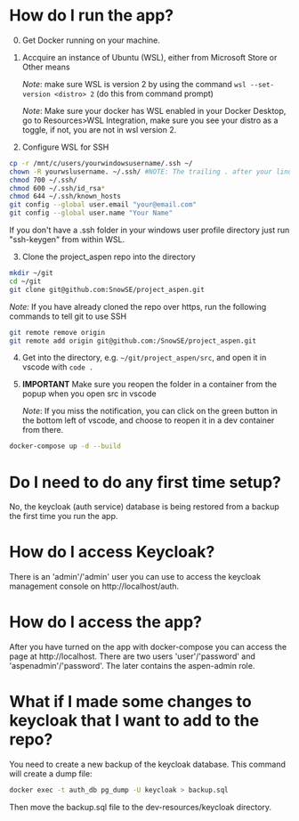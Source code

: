 # How do I run the app?

0. Get Docker running on your machine. 
1. Accquire an instance of Ubuntu (WSL), either from Microsoft Store or Other means

    *Note*: make sure WSL is version 2 by using the command `wsl --set-version <distro> 2` (do this from command prompt)

    *Note*: Make sure your docker has WSL enabled in your Docker Desktop, go to Resources>WSL Integration, make sure you see your distro as a toggle, if not, you are not in wsl version 2.



2. Configure WSL for SSH

```bash
cp -r /mnt/c/users/yourwindowsusername/.ssh ~/
chown -R yourwslusername. ~/.ssh/ #NOTE: The trailing . after your linux user name is IMPORTANT.
chmod 700 ~/.ssh/
chmod 600 ~/.ssh/id_rsa*
chmod 644 ~/.ssh/known_hosts
git config --global user.email "your@email.com"
git config --global user.name "Your Name"
```

If you don't have a .ssh folder in your windows user profile directory just run "ssh-keygen" from within WSL.

3. Clone the project_aspen repo into the directory 

```bash
mkdir ~/git
cd ~/git
git clone git@github.com:SnowSE/project_aspen.git
```

*Note:* If you have already cloned the repo over https, run the following commands to tell git to use SSH

```bash
git remote remove origin
git remote add origin git@github.com:/SnowSE/project_aspen.git
```

4. Get into the directory, e.g. `~/git/project_aspen/src`, and open it in vscode with `code .`
5. **IMPORTANT** Make sure you reopen the folder in a container from the popup when you open src in vscode 

    *Note*: If you miss the notification, you can click on the green button in the bottom left of vscode, and choose to reopen it in a dev container from there. 

```bash
docker-compose up -d --build
```

# Do I need to do any first time setup?

No, the keycloak (auth service) database is being restored from a backup the first time you run the app. 

# How do I access Keycloak?

There is an 'admin'/'admin' user you can use to access the keycloak management console on http://localhost/auth.

# How do I access the app?

After you have turned on the app with docker-compose you can access the page at http://localhost. There are two users 'user'/'password' and 'aspenadmin'/'password'. The later contains the aspen-admin role.

# What if I made some changes to keycloak that I want to add to the repo?

You need to create a new backup of the keycloak database. This command will create a dump file:

```bash
docker exec -t auth_db pg_dump -U keycloak > backup.sql
```

Then move the backup.sql file to the dev-resources/keycloak directory.

